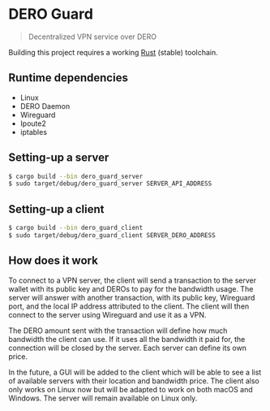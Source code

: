 # DERO Guard

> Decentralized VPN service over DERO

Building this project requires a working [Rust](https://rustup.rs/) (stable) toolchain.

## Runtime dependencies

- Linux
- DERO Daemon
- Wireguard
- Ipoute2
- iptables

## Setting-up a server

```bash
$ cargo build --bin dero_guard_server
$ sudo target/debug/dero_guard_server SERVER_API_ADDRESS
```

## Setting-up a client

```bash
$ cargo build --bin dero_guard_client
$ sudo target/debug/dero_guard_client SERVER_DERO_ADDRESS
```

## How does it work

To connect to a VPN server, the client will send a transaction to the server wallet with its public key and DEROs to
pay for the bandwidth usage. The server will answer with another transaction, with its public key, Wireguard port, and
the local IP address attributed to the client. The client will then connect to the server using Wireguard and use it as
a VPN.

The DERO amount sent with the transaction will define how much bandwidth the client can use. If it uses all the bandwidth
it paid for, the connection will be closed by the server. Each server can define its own price.

In the future, a GUI will be added to the client which will be able to see a list of available servers with their
location and bandwidth price. The client also only works on Linux now but will be adapted to work on both macOS and
Windows. The server will remain available on Linux only.